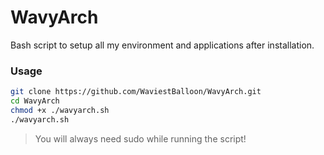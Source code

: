 # WavyArch
Bash script to setup all my environment and applications after installation.

### Usage

```bash
git clone https://github.com/WaviestBalloon/WavyArch.git
cd WavyArch
chmod +x ./wavyarch.sh
./wavyarch.sh
```

> You will always need sudo while running the script!
